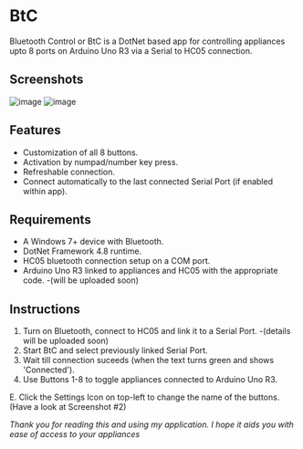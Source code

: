 # BtC

Bluetooth Control or BtC is a DotNet based app for controlling appliances upto 8 ports on Arduino Uno R3 via a Serial to HC05 connection.

## Screenshots
![image](https://github.com/SANeX15/BtC/assets/83059735/2c63ab68-52df-4943-aac1-e7aa272c7661)
![image](https://github.com/SANeX15/BtC/assets/83059735/d0c939d6-501c-412d-816b-55590dc42538)

## Features
 - Customization of all 8 buttons.
 - Activation by numpad/number key press.
 - Refreshable connection.
 - Connect automatically to the last connected Serial Port (if enabled within app).

## Requirements
 - A Windows 7+ device with Bluetooth.
 - DotNet Framework 4.8 runtime.
 - HC05 bluetooth connection setup on a COM port.
 - Arduino Uno R3 linked to appliances and HC05 with the appropriate code. -(will be uploaded soon)

## Instructions
 1. Turn on Bluetooth, connect to HC05 and link it to a Serial Port. -(details will be uploaded soon)
 2. Start BtC and select previously linked Serial Port.
 3. Wait till connection suceeds (when the text turns green and shows 'Connected').
 4. Use Buttons 1-8 to toggle appliances connected to Arduino Uno R3.

 E. Click the Settings Icon on top-left to change the name of the buttons. (Have a look at Screenshot #2)

*Thank you for reading this and using my application. I hope it aids you with ease of access to your appliances*
